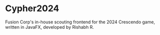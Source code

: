# Cypher2024
Fusion Corp's in-house scouting frontend for the 2024 Crescendo game, written in JavaFX, developed by Rishabh R.
